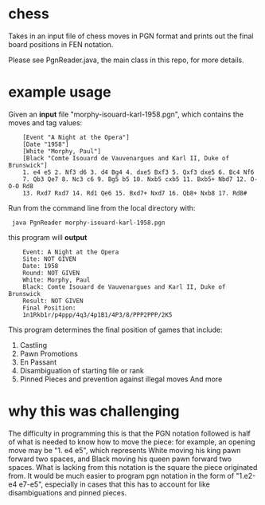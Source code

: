 # chess

Takes in an input file of chess moves in PGN format
and prints out the final board positions in FEN notation.

Please see PgnReader.java, the main class in this repo, for more details.

# example usage

Given an **input** file "morphy-isouard-karl-1958.pgn",
   which contains the moves and tag values:

```
    [Event "A Night at the Opera"]
    [Date "1958"]
    [White "Morphy, Paul"]
    [Black "Comte Isouard de Vauvenargues and Karl II, Duke of Brunswick"]
    1. e4 e5 2. Nf3 d6 3. d4 Bg4 4. dxe5 Bxf3 5. Qxf3 dxe5 6. Bc4 Nf6
    7. Qb3 Qe7 8. Nc3 c6 9. Bg5 b5 10. Nxb5 cxb5 11. Bxb5+ Nbd7 12. O-O-O Rd8
    13. Rxd7 Rxd7 14. Rd1 Qe6 15. Bxd7+ Nxd7 16. Qb8+ Nxb8 17. Rd8#
```

 Run from the command line from the local directory with:

```
 java PgnReader morphy-isouard-karl-1958.pgn
 ```

this program will **output**

```
    Event: A Night at the Opera
    Site: NOT GIVEN
    Date: 1958
    Round: NOT GIVEN
    White: Morphy, Paul
    Black: Comte Isouard de Vauvenargues and Karl II, Duke of Brunswick
    Result: NOT GIVEN
    Final Position:
    1n1Rkb1r/p4ppp/4q3/4p1B1/4P3/8/PPP2PPP/2K5
```

 This program determines the final position of games that include:
   1. Castling
   2. Pawn Promotions
   3. En Passant
   4. Disambiguation of starting file or rank
   5. Pinned Pieces and prevention against illegal moves
   And more
   
 # why this was challenging
 The difficulty in programming this is that the PGN notation followed is half of what is needed to know how to move the piece: for example, an opening move may be "1. e4 e5", which represents White moving his king pawn forward two spaces, and Black moving his queen pawn forward two spaces. What is lacking from this notation is the square the piece originated from. It would be much easier to program pgn notation in the form of "1.e2-e4 e7-e5", especially in cases that this has to account for like disambiguations and pinned pieces.

